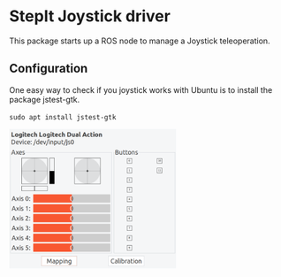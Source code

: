 # StepIt Joystick driver

This package starts up a ROS node to manage a Joystick teleoperation.

## Configuration

One easy way to check if you joystick works with Ubuntu is to install the package jstest-gtk.

`sudo apt install jstest-gtk`

<img src="docs/images/jstest-gtk.png" width="60%">
